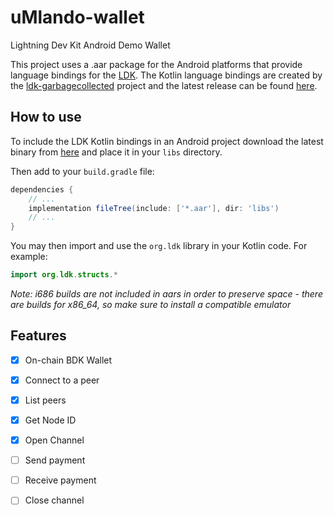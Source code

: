 # uMlando-wallet
Lightning Dev Kit Android Demo Wallet 

This project uses a .aar package for the Android platforms that provide language bindings for the [LDK](https://lightningdevkit.org/). The Kotlin 
language bindings are created by the [ldk-garbagecollected](https://github.com/lightningdevkit/ldk-garbagecollected) project and the latest release can be found
[here](https://github.com/lightningdevkit/ldk-garbagecollected/releases).

## How to use
To include the LDK Kotlin bindings in an Android project download the latest binary from [here](https://github.com/lightningdevkit/ldk-garbagecollected/releases)
and place it in your `libs` directory.

Then add to your `build.gradle` file:
```groovy
dependencies {
    // ...
    implementation fileTree(include: ['*.aar'], dir: 'libs')
    // ...
}
```

You may then import and use the `org.ldk` library in your Kotlin code. For example:
```kotlin 
import org.ldk.structs.*
```

_Note: i686 builds are not included in aars in order to preserve space - there are builds for x86_64, so make sure to install a compatible emulator_

## Features
* [x] On-chain BDK Wallet
* [x] Connect to a peer
* [x] List peers
* [x] Get Node ID
* [x] Open Channel
* [ ] Send payment
* [ ] Receive payment 
* [ ] Close channel


